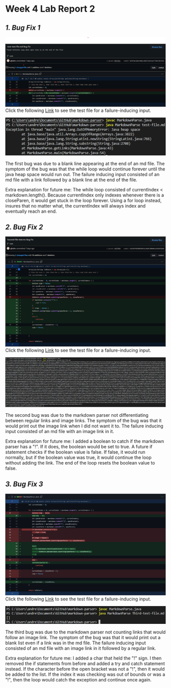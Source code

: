 # **Week 4 Lab Report 2**

## *1. Bug Fix 1*
![BugFix1](FirstBugFix.png)
Click the following [Link](https://github.com/ajhahn/markdown-parser/blob/main/new-test-file.md) to see the test file for a failure-inducing input.

![Bug1Symptom](Symptom1.png)

The first bug was due to a blank line appearing at the end of an md file. The symptom of the bug was that the while loop would continue forever until the java heap space would run out. The failure inducing input consisted of an md file with a link followed by a blank line at the end of the file. 

Extra explanation for future me: The while loop consisted of currentIndex < markdown.length(). Because currentIndex only indexes whenever there is a closeParen, it would get stuck in the loop forever. Using a for loop instead, insures that no matter what, the currentIndex will always index and eventually reach an end.


## *2. Bug Fix 2*
![BugFix2](SecondBugFix.png)
Click the following [Link](https://github.com/ajhahn/markdown-parser/blob/main/second-test-file.md) to see the test file for a failure-inducing input.

![Bug2Symptom](secondbug.png)

The second bug was due to the markdown parser not differentiating between regular links and image links. The symptom of the bug was that it would print out the image link when I did not want it to. The failure inducing input consisted of an md file with an image link in it. 

Extra explanation for future me: I added a boolean to catch if the markdown parser has a "!". If it does, the boolean would be set to true. A future if statement checks if the boolean value is false. If false, it would run normally, but if the boolean value was true, it would continue the loop without adding the link. The end of the loop resets the boolean value to false.


## *3. Bug Fix 3*
![BugFix3](ThirdBugFix.png)
Click the following [Link](https://github.com/ajhahn/markdown-parser/blob/main/Third-test-file.md) to see the test file for a failure-inducing input.

![Bug3Symptom](symptom3.png)

The third bug was due to the markdown parser not counting links that would follow an image link. The symptom of the bug was that it would print out a blank list even if a link was in the md file. The failure inducing input consisted of an md file with an image link in it followed by a regular link. 

Extra explanation for future me: I added a char that held the "!" sign. I then removed the if statements from before and added a try and catch statement instead. If the character before the open bracket was not a "!", then it would be added to the list. If the index it was checking was out of bounds or was a "!", then the loop would catch the exception and continue once again. 